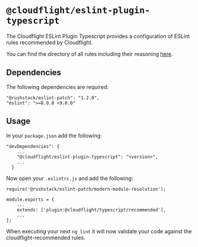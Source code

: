 # `@cloudflight/eslint-plugin-typescript`

The Cloudflight ESLint Plugin Typescript provides a configuration of ESLint rules recommended by Cloudflight.

You can find the directory of all rules including their reasoning [here](src/configs/recommended-typescript/rules).

## Dependencies

The following dependencies are required:

```
"@rushstack/eslint-patch": "1.2.0",
"eslint": ">=8.0.0 <9.0.0"
```

## Usage

In your `package.json` add the following:

```
"devDependencies": {
    ...
    "@cloudflight/eslint-plugin-typescript": "<version>",
    ...
  }
```

Now open your `.eslintrc.js` and add the following:

```
require('@rushstack/eslint-patch/modern-module-resolution');

module.exports = {
    ...
    extends: ['plugin:@cloudflight/typescript/recommended'],
    ...
};
```

When executing your next `ng lint` it will now validate your code against the cloudflight-recommended rules.
